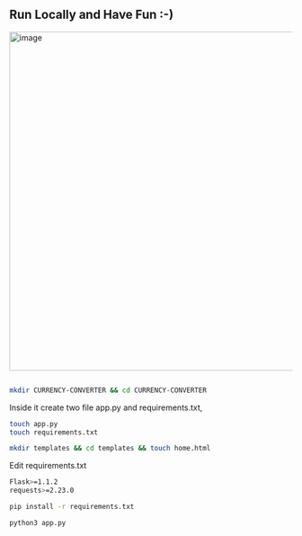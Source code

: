 
## Run Locally and Have Fun :-)



<img width="603" alt="image" src="https://github.com/sachnaror/CURRENCY-CONVERTER/assets/9551754/d99e93e5-4b03-41df-8299-78f42f644ffc">




```bash

mkdir CURRENCY-CONVERTER && cd CURRENCY-CONVERTER
```

Inside it create two file app.py and requirements.txt,

```bash
touch app.py
touch requirements.txt
```
```bash
mkdir templates && cd templates && touch home.html
```
Edit requirements.txt

```bash
Flask>=1.1.2
requests>=2.23.0
```



```bash
pip install -r requirements.txt
```
```bash
python3 app.py
```
